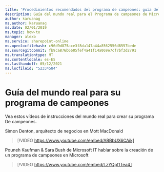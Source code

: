 ```yaml
---
title: 'Procedimientos recomendados del programa de campeones: guía del mundo real'
description: Guía del mundo real para el Programa de campeones de Microsoft 365.
author: karuanag
ms.author: karuanag
ms.date: 02/01/2019
ms.topic: how-to
manager: alexb
ms.service: sharepoint-online
ms.openlocfilehash: c96d9d875ace3f8da147a44a8562556d8557bede
ms.sourcegitcommit: fb9ca876b6605fef4a41f14a069e7cf7bf3d2791
ms.translationtype: MT
ms.contentlocale: es-ES
ms.lasthandoff: 05/12/2021
ms.locfileid: "52334584"
---
```

# <a name="real-world-guidance-for-your-champions-program"></a>Guía del mundo real para su programa de campeones

Vea estos vídeos de instrucciones del mundo real para crear su programa De campeones.  

Simon Denton, arquitecto de negocios en Mott MacDonald

> [!VIDEO https://www.youtube.com/embed/ABBbUX6CAik]

Pouneh Kaufman & Sara Bush de Microsoft IT hablar sobre la creación de un programa de campeones en Microsoft

> [!VIDEO https://www.youtube.com/embed/LzYQpt1Tea4]
